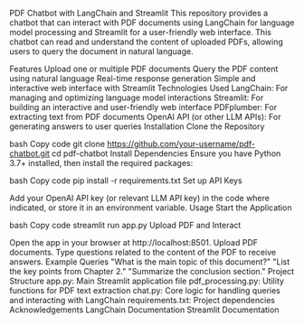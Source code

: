 PDF Chatbot with LangChain and Streamlit
This repository provides a chatbot that can interact with PDF documents using LangChain for language model processing and Streamlit for a user-friendly web interface. This chatbot can read and understand the content of uploaded PDFs, allowing users to query the document in natural language.

Features
Upload one or multiple PDF documents
Query the PDF content using natural language
Real-time response generation
Simple and interactive web interface with Streamlit
Technologies Used
LangChain: For managing and optimizing language model interactions
Streamlit: For building an interactive and user-friendly web interface
PDFplumber: For extracting text from PDF documents
OpenAI API (or other LLM APIs): For generating answers to user queries
Installation
Clone the Repository

bash
Copy code
git clone https://github.com/your-username/pdf-chatbot.git
cd pdf-chatbot
Install Dependencies Ensure you have Python 3.7+ installed, then install the required packages:

bash
Copy code
pip install -r requirements.txt
Set up API Keys

Add your OpenAI API key (or relevant LLM API key) in the code where indicated, or store it in an environment variable.
Usage
Start the Application

bash
Copy code
streamlit run app.py
Upload PDF and Interact

Open the app in your browser at http://localhost:8501.
Upload PDF documents.
Type questions related to the content of the PDF to receive answers.
Example Queries
"What is the main topic of this document?"
"List the key points from Chapter 2."
"Summarize the conclusion section."
Project Structure
app.py: Main Streamlit application file
pdf_processing.py: Utility functions for PDF text extraction
chat.py: Core logic for handling queries and interacting with LangChain
requirements.txt: Project dependencies
Acknowledgements
LangChain Documentation
Streamlit Documentation
